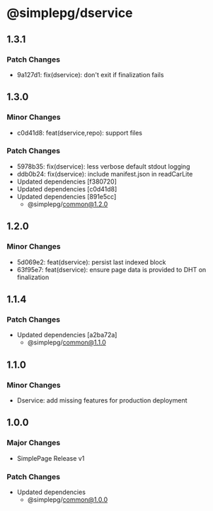 # @simplepg/dservice

## 1.3.1

### Patch Changes

- 9a127d1: fix(dservice): don't exit if finalization fails

## 1.3.0

### Minor Changes

- c0d41d8: feat(dservice,repo): support files

### Patch Changes

- 5978b35: fix(dservice): less verbose default stdout logging
- ddb0b24: fix(dservice): include manifest.json in readCarLite
- Updated dependencies [f380720]
- Updated dependencies [c0d41d8]
- Updated dependencies [891e5cc]
  - @simplepg/common@1.2.0

## 1.2.0

### Minor Changes

- 5d069e2: feat(dservice): persist last indexed block
- 63f95e7: feat(dservice): ensure page data is provided to DHT on finalization

## 1.1.4

### Patch Changes

- Updated dependencies [a2ba72a]
  - @simplepg/common@1.1.0

## 1.1.0

### Minor Changes

- Dservice: add missing features for production deployment

## 1.0.0

### Major Changes

- SimplePage Release v1

### Patch Changes

- Updated dependencies
  - @simplepg/common@1.0.0
